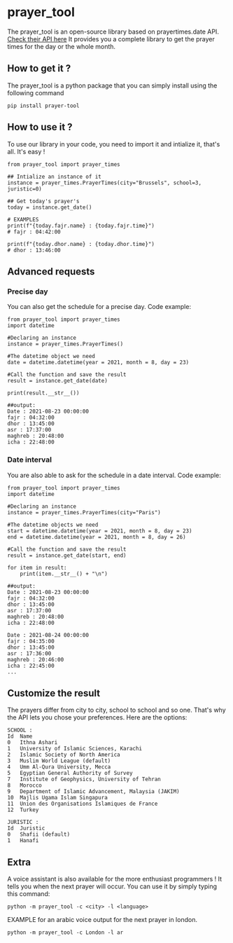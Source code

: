 # prayer_tool
The prayer_tool is an open-source library based on prayertimes.date API. [Check their API here](https://prayertimes.date/api)
It provides you a complete library to get the prayer times for the day or the whole month.

## How to get it ?
The prayer_tool is a python package that you can simply install using the following command
```
pip install prayer-tool
```
## How to use it ?
To use our library in your code, you need to import it and intialize it, that's all. It's easy !
```
from prayer_tool import prayer_times

## Intialize an instance of it
instance = prayer_times.PrayerTimes(city="Brussels", school=3, juristic=0)

## Get today's prayer's
today = instance.get_date()

# EXAMPLES
print(f"{today.fajr.name} : {today.fajr.time}")
# fajr : 04:42:00

print(f"{today.dhor.name} : {today.dhor.time}")
# dhor : 13:46:00
```
## Advanced requests
### Precise day
You can also get the schedule for a precise day.
Code example:
```
from prayer_tool import prayer_times
import datetime

#Declaring an instance
instance = prayer_times.PrayerTimes()

#The datetime object we need
date = datetime.datetime(year = 2021, month = 8, day = 23)

#Call the function and save the result
result = instance.get_date(date)

print(result.__str__())

##output:
Date : 2021-08-23 00:00:00 
fajr : 04:32:00
dhor : 13:45:00
asr : 17:37:00
maghreb : 20:48:00
icha : 22:48:00
```
### Date interval
You are also able to ask for the schedule in a date interval.
Code example:
```
from prayer_tool import prayer_times
import datetime

#Declaring an instance
instance = prayer_times.PrayerTimes(city="Paris")

#The datetime objects we need
start = datetime.datetime(year = 2021, month = 8, day = 23)
end = datetime.datetime(year = 2021, month = 8, day = 26)

#Call the function and save the result
result = instance.get_date(start, end)

for item in result:
    print(item.__str__() + "\n")

##output:
Date : 2021-08-23 00:00:00 
fajr : 04:32:00
dhor : 13:45:00
asr : 17:37:00
maghreb : 20:48:00
icha : 22:48:00

Date : 2021-08-24 00:00:00
fajr : 04:35:00
dhor : 13:45:00
asr : 17:36:00
maghreb : 20:46:00
icha : 22:45:00
...
```

## Customize the result
The prayers differ from city to city, school to school and so one. That's why the API lets you chose your preferences.
Here are the options:
```
SCHOOL : 
Id	Name	
0	Ithna Ashari
1	University of Islamic Sciences, Karachi	
2	Islamic Society of North America
3	Muslim World League (default)
4	Umm Al-Qura University, Mecca
5	Egyptian General Authority of Survey
7	Institute of Geophysics, University of Tehran
8	Morocco
9	Department of Islamic Advancement, Malaysia (JAKIM)	
10	Majlis Ugama Islam Singapura
11	Union des Organisations Islamiques de France
12	Turkey
```
```
JURISTIC :
Id	Juristic
0	Shafii (default)
1	Hanafi
```

## Extra
A voice assistant is also available for the more enthusiast programmers ! It tells you when the next prayer will occur.
You can use it by simply typing this command:
```
python -m prayer_tool -c <city> -l <language>
```
EXAMPLE for an arabic voice output for the next prayer in london.
```
python -m prayer_tool -c London -l ar
```